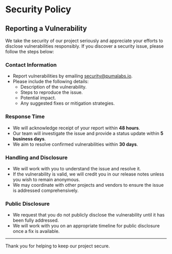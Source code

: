 # Security Policy

## Reporting a Vulnerability

We take the security of our project seriously and appreciate your efforts to disclose vulnerabilities responsibly. If you discover a security issue, please follow the steps below:

### Contact Information
- Report vulnerabilities by emailing [security@pumalabs.io](mailto:security@pumalabs.io).
- Please include the following details:
  - Description of the vulnerability.
  - Steps to reproduce the issue.
  - Potential impact.
  - Any suggested fixes or mitigation strategies.

### Response Time
- We will acknowledge receipt of your report within **48 hours**.
- Our team will investigate the issue and provide a status update within **5 business days**.
- We aim to resolve confirmed vulnerabilities within **30 days**.

### Handling and Disclosure
- We will work with you to understand the issue and resolve it.
- If the vulnerability is valid, we will credit you in our release notes unless you wish to remain anonymous.
- We may coordinate with other projects and vendors to ensure the issue is addressed comprehensively.

### Public Disclosure
- We request that you do not publicly disclose the vulnerability until it has been fully addressed.
- We will work with you on an appropriate timeline for public disclosure once a fix is available.

---

Thank you for helping to keep our project secure.

